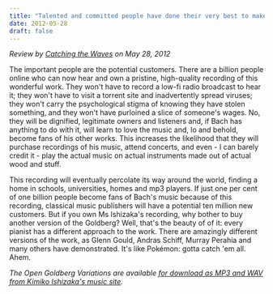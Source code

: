 ```yaml
---
title: "Talented and committed people have done their very best to make the best possible recording of a truly great piece of music - and then give it away for free"
date: 2012-05-28
draft: false
---
```

*Review by [Catching the Waves](https://soundthefreetrumpet.typepad.com/catching_the_waves/2012/05/the-tip-of-the-goldberg.html) on May 28, 2012*

The important people are the potential customers. There are a billion people online who can now hear and own a pristine, high-quality recording of this wonderful work. They won't have to record a low-fi radio broadcast to hear it; they won't have to visit a torrent site and inadvertently spread viruses; they won't carry the psychological stigma of knowing they have stolen something, and they won't have purloined a slice of someone's wages. No, they will be dignified, legitimate owners and listeners and, if Bach has anything to do with it, will learn to love the music and, lo and behold, become fans of his other works. This increases the likelihood that they will purchase recordings of his music, attend concerts, and even - I can barely credit it - play the actual music on actual instruments made out of actual wood and stuff.

This recording will eventually percolate its way around the world, finding a home in schools, universities, homes and mp3 players. If just one per cent of one billion people become fans of Bach's music because of this recording, classical music publishers will have a potential ten million new customers. But if you own Ms Ishizaka's recording, why bother to buy another version of the Goldberg? Well, that's the beauty of of it: every pianist has a different approach to the work. There are amazingly different versions of the work, as Glenn Gould, Andras Schiff, Murray Perahia and many others have demonstrated. It's like Pokémon: gotta catch 'em all. Ahem.

<em>The Open Goldberg Variations are available [for download as MP3 and WAV from Kimiko Ishizaka's music site](https://music.kimiko-pianko.com).</em>


